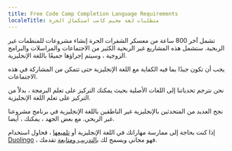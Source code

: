 ```yaml
---
title: Free Code Camp Completion Language Requirements
localeTitle: متطلبات لغة مخيم كامب استكمال الحرة
---
```

تشمل آخر 800 ساعة من معسكر الشفرات الحرة إنشاء مشروعات للمنظمات غير الربحية. ستشمل هذه المشاريع غير الربحية الكثير من الاجتماعات والمراسلات والبرامج الزوجية ، وسيتم إجراؤها جميعًا باللغة الإنجليزية.

يجب أن تكون جيدًا بما فيه الكفاية مع اللغة الإنجليزية حتى تتمكن من المشاركة في هذه الاجتماعات.

نحن نترجم تحدياتنا إلى اللغات الأصلية بحيث يمكنك التركيز على تعلم البرمجة ، بدلاً من التركيز على تعلم اللغة الإنجليزية.

نجح العديد من المتحدثين بالإنجليزية غير الناطقين باللغة الإنجليزية في برنامج مشروعنا غير الربحي. مع بعض الجهد ، يمكنك ، أيضا.

إذا كنت بحاجة إلى ممارسة مهاراتك في اللغة الإنجليزية أو [تلميعها](https://www.duolingo.com/) ، فحاول استخدام [Duolingo](https://www.duolingo.com/) ، فهو مجاني ويسمح لك [بالتدريب ومتابعة](https://www.duolingo.com/) تقدمك.